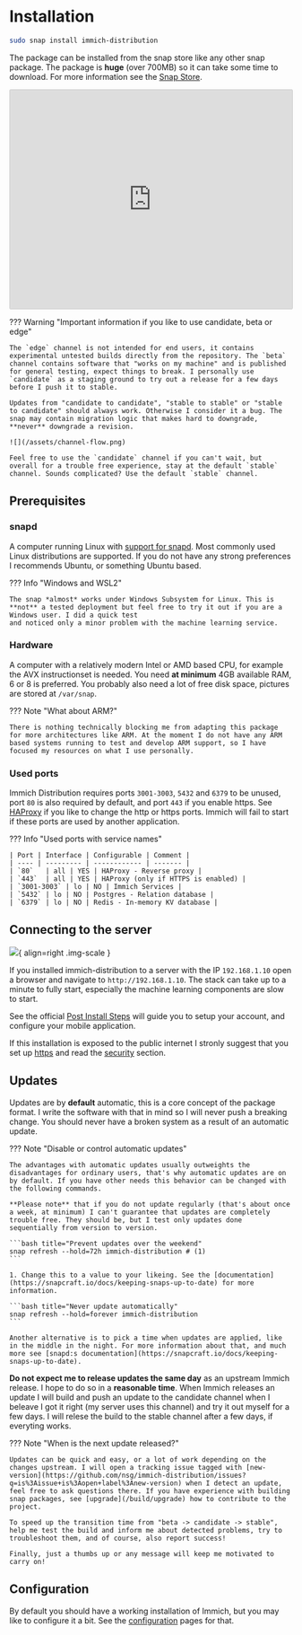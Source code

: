 # Installation

``` bash title="Install Immich Distribution"
sudo snap install immich-distribution
```

The package can be installed from the snap store like any other snap package. The package is **huge** (over 700MB) so it can take some time to download. For more information see the [Snap Store](https://snapcraft.io/immich-distribution).

<iframe src="https://snapcraft.io/immich-distribution/embedded?channels=true" frameborder="0" width="100%" height="390px" style="border: 1px solid #CCC; border-radius: 2px;"></iframe>

??? Warning "Important information if you like to use candidate, beta or edge"

    The `edge` channel is not intended for end users, it contains experimental untested builds directly from the repository. The `beta` channel contains software that "works on my machine" and is published for general testing, expect things to break. I personally use `candidate` as a staging ground to try out a release for a few days before I push it to stable.

    Updates from "candidate to candidate", "stable to stable" or "stable to candidate" should always work. Otherwise I consider it a bug. The snap may contain migration logic that makes hard to downgrade, **never** downgrade a revision.

    ![](/assets/channel-flow.png)

    Feel free to use the `candidate` channel if you can't wait, but overall for a trouble free experience, stay at the default `stable` channel. Sounds complicated? Use the default `stable` channel.

## Prerequisites

### snapd

A computer running Linux with [support for snapd](https://snapcraft.io/docs/installing-snapd). Most commonly used Linux distributions are supported. If you do not have any strong preferences I recommends Ubuntu, or something Ubuntu based.

??? Info "Windows and WSL2"

    The snap *almost* works under Windows Subsystem for Linux. This is **not** a tested deployment but feel free to try it out if you are a Windows user. I did a quick test
    and noticed only a minor problem with the machine learning service.

### Hardware

A computer with a relatively modern Intel or AMD based CPU, for example the AVX instructionset is needed. You need **at minimum** 4GB available RAM, 6 or 8 is preferred. You probably also need a lot of free disk space, pictures are stored at `/var/snap`.

??? Note "What about ARM?"

    There is nothing technically blocking me from adapting this package for more architectures like ARM. At the moment I do not have any ARM based systems running to test and develop ARM support, so I have focused my resources on what I use personally.

### Used ports

Immich Distribution requires ports `3001-3003`, `5432` and `6379` to be unused, port `80` is also required by default, and port `443` if you enable https. See [HAProxy](configuration/haproxy.md) if you like to change the http or https ports. Immich will fail to start if these ports are used by another application.

??? Info "Used ports with service names"

    | Port | Interface | Configurable | Comment |
    | ---- | --------- | ------------ | ------- |
    | `80`   | all | YES | HAProxy - Reverse proxy |
    | `443`  | all | YES | HAProxy (only if HTTPS is enabled) |
    | `3001-3003` | lo | NO | Immich Services |
    | `5432` | lo | NO | Postgres - Relation database |
    | `6379` | lo | NO | Redis - In-memory KV database |

## Connecting to the server

![](/assets/immich-loading.png){ align=right .img-scale }

If you installed immich-distribution to a server with the IP `192.168.1.10` open a browser and navigate to `http://192.168.1.10`. The stack can take up to a minute to fully start, especially the machine learning components are slow to start.

See the official [Post Install Steps](https://immich.app/docs/install/post-install) will guide you to setup your account, and configure your mobile application.

If this installation is exposed to the public internet I stronly suggest that you set up [https](/configuration/https) and read the [security](/configuration/security) section.

## Updates

Updates are by **default** automatic, this is a core concept of the package format. I write the software with that in mind so I will never push a breaking change. You should never have a broken system as a result of an automatic update.

??? Note "Disable or control automatic updates"

    The advantages with automatic updates usually outweights the disadvantages for ordinary users, that's why automatic updates are on by default. If you have other needs this behavior can be changed with the following commands.

    **Please note** that if you do not update regularly (that's about once a week, at minimum) I can't guarantee that updates are completely trouble free. They should be, but I test only updates done sequentially from version to version.
    
    ```bash title="Prevent updates over the weekend"
    snap refresh --hold=72h immich-distribution # (1)
    ```

    1. Change this to a value to your likeing. See the [documentation](https://snapcraft.io/docs/keeping-snaps-up-to-date) for more information.

    ```bash title="Never update automatically"
    snap refresh --hold=forever immich-distribution
    ```

    Another alternative is to pick a time when updates are applied, like in the middle in the night. For more information about that, and much more see [snapd:s documentation](https://snapcraft.io/docs/keeping-snaps-up-to-date).

**Do not expect me to release updates the same day** as an upstream Immich release. I hope to do so in a **reasonable time**. When Immich releases an update I will build and push an update to the candidate channel when I beleave I got it right (my server uses this channel) and try it out myself for a few days. I will relese the build to the stable channel after a few days, if everyting works.

??? Note "When is the next update released?"

    Updates can be quick and easy, or a lot of work depending on the changes upstream. I will open a tracking issue tagged with [new-version](https://github.com/nsg/immich-distribution/issues?q=is%3Aissue+is%3Aopen+label%3Anew-version) when I detect an update, feel free to ask questions there. If you have experience with building snap packages, see [upgrade](/build/upgrade) how to contribute to the project.

    To speed up the transition time from "beta -> candidate -> stable", help me test the build and inform me about detected problems, try to troubleshoot them, and of course, also report success!

    Finally, just a thumbs up or any message will keep me motivated to carry on!

## Configuration

By default you should have a working installation of Immich, but you may like to configure it a bit. See the [configuration](/configuration/) pages for that.
